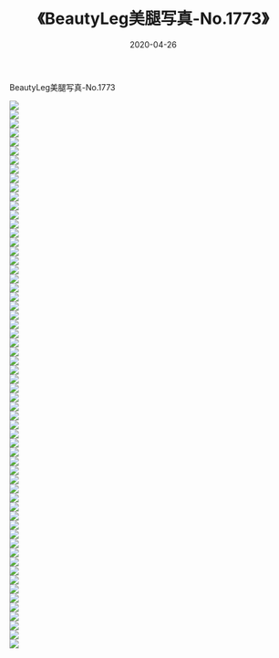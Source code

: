 ﻿---
layout: post
title:  《BeautyLeg美腿写真-No.1773》
date:   2020-04-26
img: http://img.660000.xyz/Sharelink/网络美图/2020/BeautyLeg美腿写真-No.1773/000.jpg
categories: [美女, 清纯, 唯美]
---

BeautyLeg美腿写真-No.1773

  ![](http://img.660000.xyz/Sharelink/网络美图/2020/BeautyLeg美腿写真-No.1773/001.jpg) <br> ![](http://img.660000.xyz/Sharelink/网络美图/2020/BeautyLeg美腿写真-No.1773/002.jpg) <br> ![](http://img.660000.xyz/Sharelink/网络美图/2020/BeautyLeg美腿写真-No.1773/003.jpg) <br> ![](http://img.660000.xyz/Sharelink/网络美图/2020/BeautyLeg美腿写真-No.1773/004.jpg) <br> ![](http://img.660000.xyz/Sharelink/网络美图/2020/BeautyLeg美腿写真-No.1773/005.jpg) <br> ![](http://img.660000.xyz/Sharelink/网络美图/2020/BeautyLeg美腿写真-No.1773/006.jpg) <br> ![](http://img.660000.xyz/Sharelink/网络美图/2020/BeautyLeg美腿写真-No.1773/007.jpg) <br> ![](http://img.660000.xyz/Sharelink/网络美图/2020/BeautyLeg美腿写真-No.1773/008.jpg) <br> ![](http://img.660000.xyz/Sharelink/网络美图/2020/BeautyLeg美腿写真-No.1773/009.jpg) <br> ![](http://img.660000.xyz/Sharelink/网络美图/2020/BeautyLeg美腿写真-No.1773/010.jpg) <br> ![](http://img.660000.xyz/Sharelink/网络美图/2020/BeautyLeg美腿写真-No.1773/011.jpg) <br> ![](http://img.660000.xyz/Sharelink/网络美图/2020/BeautyLeg美腿写真-No.1773/012.jpg) <br> ![](http://img.660000.xyz/Sharelink/网络美图/2020/BeautyLeg美腿写真-No.1773/013.jpg) <br> ![](http://img.660000.xyz/Sharelink/网络美图/2020/BeautyLeg美腿写真-No.1773/014.jpg) <br> ![](http://img.660000.xyz/Sharelink/网络美图/2020/BeautyLeg美腿写真-No.1773/015.jpg) <br> ![](http://img.660000.xyz/Sharelink/网络美图/2020/BeautyLeg美腿写真-No.1773/016.jpg) <br> ![](http://img.660000.xyz/Sharelink/网络美图/2020/BeautyLeg美腿写真-No.1773/017.jpg) <br> ![](http://img.660000.xyz/Sharelink/网络美图/2020/BeautyLeg美腿写真-No.1773/018.jpg) <br> ![](http://img.660000.xyz/Sharelink/网络美图/2020/BeautyLeg美腿写真-No.1773/019.jpg) <br> ![](http://img.660000.xyz/Sharelink/网络美图/2020/BeautyLeg美腿写真-No.1773/020.jpg) <br> ![](http://img.660000.xyz/Sharelink/网络美图/2020/BeautyLeg美腿写真-No.1773/021.jpg) <br> ![](http://img.660000.xyz/Sharelink/网络美图/2020/BeautyLeg美腿写真-No.1773/022.jpg) <br> ![](http://img.660000.xyz/Sharelink/网络美图/2020/BeautyLeg美腿写真-No.1773/023.jpg) <br> ![](http://img.660000.xyz/Sharelink/网络美图/2020/BeautyLeg美腿写真-No.1773/024.jpg) <br> ![](http://img.660000.xyz/Sharelink/网络美图/2020/BeautyLeg美腿写真-No.1773/025.jpg) <br> ![](http://img.660000.xyz/Sharelink/网络美图/2020/BeautyLeg美腿写真-No.1773/026.jpg) <br> ![](http://img.660000.xyz/Sharelink/网络美图/2020/BeautyLeg美腿写真-No.1773/027.jpg) <br> ![](http://img.660000.xyz/Sharelink/网络美图/2020/BeautyLeg美腿写真-No.1773/028.jpg) <br> ![](http://img.660000.xyz/Sharelink/网络美图/2020/BeautyLeg美腿写真-No.1773/029.jpg) <br> ![](http://img.660000.xyz/Sharelink/网络美图/2020/BeautyLeg美腿写真-No.1773/030.jpg) <br> ![](http://img.660000.xyz/Sharelink/网络美图/2020/BeautyLeg美腿写真-No.1773/031.jpg) <br> ![](http://img.660000.xyz/Sharelink/网络美图/2020/BeautyLeg美腿写真-No.1773/032.jpg) <br> ![](http://img.660000.xyz/Sharelink/网络美图/2020/BeautyLeg美腿写真-No.1773/033.jpg) <br> ![](http://img.660000.xyz/Sharelink/网络美图/2020/BeautyLeg美腿写真-No.1773/034.jpg) <br> ![](http://img.660000.xyz/Sharelink/网络美图/2020/BeautyLeg美腿写真-No.1773/035.jpg) <br> ![](http://img.660000.xyz/Sharelink/网络美图/2020/BeautyLeg美腿写真-No.1773/036.jpg) <br> ![](http://img.660000.xyz/Sharelink/网络美图/2020/BeautyLeg美腿写真-No.1773/037.jpg) <br> ![](http://img.660000.xyz/Sharelink/网络美图/2020/BeautyLeg美腿写真-No.1773/038.jpg) <br> ![](http://img.660000.xyz/Sharelink/网络美图/2020/BeautyLeg美腿写真-No.1773/039.jpg) <br> ![](http://img.660000.xyz/Sharelink/网络美图/2020/BeautyLeg美腿写真-No.1773/040.jpg) <br> ![](http://img.660000.xyz/Sharelink/网络美图/2020/BeautyLeg美腿写真-No.1773/041.jpg) <br> ![](http://img.660000.xyz/Sharelink/网络美图/2020/BeautyLeg美腿写真-No.1773/042.jpg) <br> ![](http://img.660000.xyz/Sharelink/网络美图/2020/BeautyLeg美腿写真-No.1773/043.jpg) <br> ![](http://img.660000.xyz/Sharelink/网络美图/2020/BeautyLeg美腿写真-No.1773/044.jpg) <br> ![](http://img.660000.xyz/Sharelink/网络美图/2020/BeautyLeg美腿写真-No.1773/045.jpg) <br> ![](http://img.660000.xyz/Sharelink/网络美图/2020/BeautyLeg美腿写真-No.1773/046.jpg) <br> ![](http://img.660000.xyz/Sharelink/网络美图/2020/BeautyLeg美腿写真-No.1773/047.jpg) <br> ![](http://img.660000.xyz/Sharelink/网络美图/2020/BeautyLeg美腿写真-No.1773/048.jpg) <br> ![](http://img.660000.xyz/Sharelink/网络美图/2020/BeautyLeg美腿写真-No.1773/049.jpg) <br> ![](http://img.660000.xyz/Sharelink/网络美图/2020/BeautyLeg美腿写真-No.1773/050.jpg) <br> ![](http://img.660000.xyz/Sharelink/网络美图/2020/BeautyLeg美腿写真-No.1773/051.jpg) <br> ![](http://img.660000.xyz/Sharelink/网络美图/2020/BeautyLeg美腿写真-No.1773/052.jpg) <br> ![](http://img.660000.xyz/Sharelink/网络美图/2020/BeautyLeg美腿写真-No.1773/053.jpg) <br> ![](http://img.660000.xyz/Sharelink/网络美图/2020/BeautyLeg美腿写真-No.1773/054.jpg) <br> ![](http://img.660000.xyz/Sharelink/网络美图/2020/BeautyLeg美腿写真-No.1773/055.jpg) <br> ![](http://img.660000.xyz/Sharelink/网络美图/2020/BeautyLeg美腿写真-No.1773/056.jpg) <br> ![](http://img.660000.xyz/Sharelink/网络美图/2020/BeautyLeg美腿写真-No.1773/057.jpg) <br> ![](http://img.660000.xyz/Sharelink/网络美图/2020/BeautyLeg美腿写真-No.1773/058.jpg) <br> ![](http://img.660000.xyz/Sharelink/网络美图/2020/BeautyLeg美腿写真-No.1773/059.jpg) <br> ![](http://img.660000.xyz/Sharelink/网络美图/2020/BeautyLeg美腿写真-No.1773/060.jpg) <br>